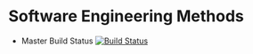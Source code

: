 # Software Engineering Methods 

- Master Build Status [![Build Status](https://travis-ci.org/ThatGuysFriend/sem.svg?branch=master)](https://travis-ci.org/ThatGuysFriend/sem)